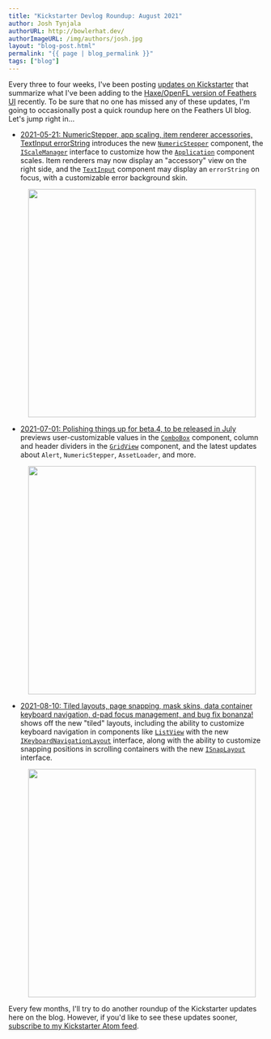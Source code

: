 ```yaml
---
title: "Kickstarter Devlog Roundup: August 2021"
author: Josh Tynjala
authorURL: http://bowlerhat.dev/
authorImageURL: /img/authors/josh.jpg
layout: "blog-post.html"
permalink: "{{ page | blog_permalink }}"
tags: ["blog"]
---
```


Every three to four weeks, I've been posting [updates on Kickstarter](https://www.kickstarter.com/projects/feathersui/feathers-ui-cross-platform-components-for-haxe-and-openfl/posts) that summarize what I've been adding to the [Haxe/OpenFL version of Feathers UI](https://feathersui.com/openfl/) recently. To be sure that no one has missed any of these updates, I'm going to occasionally post a quick roundup here on the Feathers UI blog. Let's jump right in…

<!-- truncate -->

- [2021-05-21: NumericStepper, app scaling, item renderer accessories, TextInput errorString](https://www.kickstarter.com/projects/feathersui/feathers-ui-cross-platform-components-for-haxe-and-openfl/posts/3196384) introduces the new [`NumericStepper`](https://feathersui.com/learn/haxe-openfl/numeric-stepper/) component, the [`IScaleManager`](https://api.feathersui.com/current/feathers/core/IScaleManager.html) interface to customize how the [`Application`](https://feathersui.com/learn/haxe-openfl/application/) component scales. Item renderers may now display an "accessory" view on the right side, and the [`TextInput`](https://feathersui.com/learn/haxe-openfl/text-input/) component may display an `errorString` on focus, with a customizable error background skin.

    <div style="text-align:center;"><a href="https://feathersui.com/learn/haxe-openfl/numeric-stepper/"><img src="/blog/img/beta-4-feathersui-numeric-stepper.png" style="width:450px"/></a></div>

- [2021-07-01: Polishing things up for beta.4, to be released in July](https://www.kickstarter.com/projects/feathersui/feathers-ui-cross-platform-components-for-haxe-and-openfl/posts/3235298) previews user-customizable values in the [`ComboBox`](https://feathersui.com/learn/haxe-openfl/combo-box/) component, column and header dividers in the [`GridView`](https://feathersui.com/learn/haxe-openfl/grid-view/) component, and the latest updates about `Alert`, `NumericStepper`, `AssetLoader`, and more.

    <div style="text-align:center;"><a href="https://api.feathersui.com/current/feathers/controls/GridView.html#sortableColumns"><img src="/blog/img/beta-4-feathersui-grid-view-sortable-columns.png" style="width:450px"/></a></div>

- [2021-08-10: Tiled layouts, page snapping, mask skins, data container keyboard navigation, d-pad focus management, and bug fix bonanza!](https://www.kickstarter.com/projects/feathersui/feathers-ui-cross-platform-components-for-haxe-and-openfl/posts/3269601) shows off the new "tiled" layouts, including the ability to customize keyboard navigation in components like [`ListView`](https://feathersui.com/learn/haxe-openfl/list-view/) with the new [`IKeyboardNavigationLayout`](https://api.feathersui.com/current/feathers/layout/IKeyboardNavigationLayout.html) interface, along with the ability to customize snapping positions in scrolling containers with the new [`ISnapLayout`](https://api.feathersui.com/current/feathers/layout/ISnapLayout.html) interface.

    <div style="text-align:center;"><a href="https://feathersui.com/learn/haxe-openfl/tiled-rows-layout/"><img src="/blog/img/beta-5-feathersui-tiled-rows-layout.png" style="width:450px"/></a></div>

Every few months, I'll try to do another roundup of the Kickstarter updates here on the blog. However, if you'd like to see these updates sooner, [subscribe to my Kickstarter Atom feed](https://www.kickstarter.com/projects/feathersui/feathers-ui-cross-platform-components-for-haxe-and-openfl/posts.atom).
